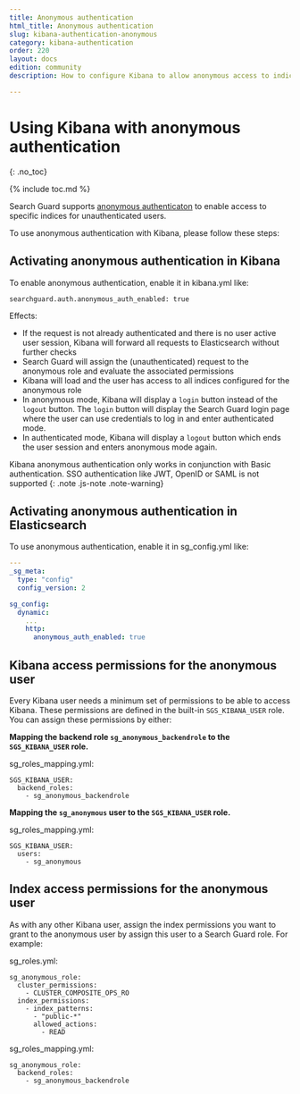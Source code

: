 ```yaml
---
title: Anonymous authentication
html_title: Anonymous authentication
slug: kibana-authentication-anonymous
category: kibana-authentication
order: 220
layout: docs
edition: community
description: How to configure Kibana to allow anonymous access to indices, dashboards, and visualization

---
```

<!---
Copyright 2019 floragunn GmbH
-->

# Using Kibana with anonymous authentication
{: .no_toc}

{% include toc.md %}

Search Guard supports [anonymous authenticaton](../_docs_auth_auth/auth_auth_anon.md) to enable access to specific indices for unauthenticated users. 

To use anonymous authentication with Kibana, please follow these steps:

## Activating anonymous authentication in Kibana

To enable anonymous authentication, enable it in kibana.yml like:

```
searchguard.auth.anonymous_auth_enabled: true
```

Effects:

* If the request is not already authenticated and there is no user active user session, Kibana will forward all requests to Elasticsearch without further checks
* Search Guard will assign the (unauthenticated) request to the anonymous role and evaluate the associated permissions
* Kibana will load and the user has access to all indices configured for the anonymous role
* In anonymous mode, Kibana will display a `login` button instead of the `logout` button. The `login` button will display the Search Guard login page where the user can use credentials to log in and enter authenticated mode.
* In authenticated mode, Kibana will display a `logout` button which ends the user session and enters anonymous mode again.

Kibana anonymous authentication only works in conjunction with Basic authentication. SSO authentication like JWT, OpenID or SAML is not supported
{: .note .js-note .note-warning}

## Activating anonymous authentication in Elasticsearch

To use anonymous authentication, enable it in sg_config.yml like:

```yaml
---
_sg_meta:
  type: "config"
  config_version: 2

sg_config:
  dynamic:
    ...
    http:
      anonymous_auth_enabled: true
```


## Kibana access permissions for the anonymous user

Every Kibana user needs a minimum set of permissions to be able to access Kibana. These permissions are defined in the built-in `SGS_KIBANA_USER` role. You can assign these permissions by either:

**Mapping the backend role `sg_anonymous_backendrole` to the `SGS_KIBANA_USER` role.**

sg\_roles\_mapping.yml:

```
SGS_KIBANA_USER:
  backend_roles:
    - sg_anonymous_backendrole
```

**Mapping the `sg_anonymous` user to the `SGS_KIBANA_USER` role.**

sg\_roles\_mapping.yml:

```
SGS_KIBANA_USER:
  users:
    - sg_anonymous
```

## Index access permissions for the anonymous user

As with any other Kibana user, assign the index permissions you want to grant to the anonymous user by assign this user to a Search Guard role. For example:

sg_roles.yml:

```
sg_anonymous_role:
  cluster_permissions:
    - CLUSTER_COMPOSITE_OPS_RO
  index_permissions:
    - index_patterns:
      - "public-*"
      allowed_actions:
        - READ
```

sg\_roles\_mapping.yml:        

```
sg_anonymous_role:
  backend_roles:
    - sg_anonymous_backendrole
```

